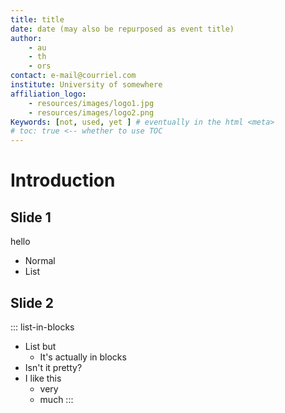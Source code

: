 ```yaml
---
title: title
date: date (may also be repurposed as event title)
author: 
    - au
    - th
    - ors
contact: e-mail@courriel.com
institute: University of somewhere
affiliation_logo: 
    - resources/images/logo1.jpg
    - resources/images/logo2.png
Keywords: [not, used, yet ] # eventually in the html <meta>
# toc: true <-- whether to use TOC
---
```


# Introduction

## Slide 1
hello

- Normal
- List

## Slide 2

::: list-in-blocks
- List but
    - It's actually in blocks
- Isn't it pretty?
- I like this 
    - very
    - much
:::

